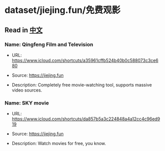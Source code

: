 # dataset/jiejing.fun/免费观影

## Read in [中文](README_ZH.md)

### Name: Qingfeng Film and Television

- URL: https://www.icloud.com/shortcuts/a35961cffb524b40b0c588073c3ce680

- Source: https://jiejing.fun

- Description: Completely free movie-watching tool, supports massive video sources.

### Name: SKY movie

- URL: https://www.icloud.com/shortcuts/da857b5a3c224848a4a12cc4c96ed919

- Source: https://jiejing.fun

- Description: Watch movies for free, you know.

